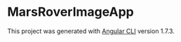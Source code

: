 # MarsRoverImageApp

This project was generated with [Angular CLI](https://github.com/angular/angular-cli) version 1.7.3.
